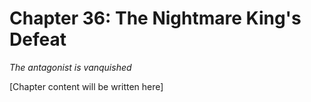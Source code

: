 # Chapter 36: The Nightmare King's Defeat

*The antagonist is vanquished*

[Chapter content will be written here]
